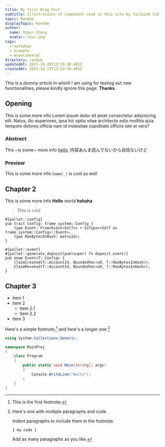 ```yaml
---
title: My first Blog Post
subtitle: Illustrations of component used in this site by Tailwind CSS
topic: Random
displayTopic: Random
author:
  name: Shaun Chong
  avatar: levi.png
tags:
  - markdown
  - example
  - experimental
directory: random
updatedAt: 2021-10-20T13:33:30.485Z
createdAt: 2021-10-13T13:33:30.485Z
---
```


This is a _dummy article_ in which I am using for testing out new functionalities, please kindly ignore this page. **Thanks**.

## Opening

This is some more info Lorem ipsum dolor sit amet consectetur adipisicing elit. Natus, illo asperiores, ipsa hic optio vitae architecto odio mollitia quia tempore dolores officia nam id molestiae cupiditate officiis iste at vero?

### Abstract

This ~is some~ more info [hello](http://somelink.com). 内容あんま読んでないから自信ないけど

### Preview

This is some more info `Some(_)` is cool as well

## Chapter 2

<v-img src="deserted-place.jpg" alt="deserted place" caption="Pic 1: This is a humble caption"></v-img>

This is some more info
**Hello** _world_ **hahaha**

> This is cool

```rust{1-2,8}[lib.rs]
#[pallet::config]
pub trait Config: frame_system::Config {
    type Event: From<Event<Self>> + IsType<<Self as frame_system::Config>::Event>;
    type MaxBytesInHash: Get<u32>;
}

#[pallet::event]
#[pallet::generate_deposit(pub(super) fn deposit_event)]
pub enum Event<T: Config> {
    ClaimCreated(T::AccountId, BoundedVec<u8, T::MaxBytesInHash>),
    ClaimRevoked(T::AccountId, BoundedVec<u8, T::MaxBytesInHash>),
}
```

## Chapter 3

- item 1
- item 2
  - item 2.1
  - item 2.2
- item 3

Here's a simple footnote,[^1] and here's a longer one.[^bignote]

[^1]: This is the first footnote.
[^bignote]: Here's one with multiple paragraphs and code.

    Indent paragraphs to include them in the footnote.

    `{ my code }`

    Add as many paragraphs as you like.

```cs
using System.Collections.Generic;

namespace MainProj
{
    class Program
    {
        public static void Main(string[] args)
        {
            Console.WriteLine("Hello");
        }
    }
}
```

